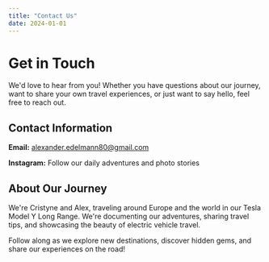 ```yaml
---
title: "Contact Us"
date: 2024-01-01
---
```


# Get in Touch

We'd love to hear from you! Whether you have questions about our journey, want to share your own travel experiences, or just want to say hello, feel free to reach out.

## Contact Information

**Email:** alexander.edelmann80@gmail.com

**Instagram:** Follow our daily adventures and photo stories

## About Our Journey

We're Cristyne and Alex, traveling around Europe and the world in our Tesla Model Y Long Range. We're documenting our adventures, sharing travel tips, and showcasing the beauty of electric vehicle travel.

Follow along as we explore new destinations, discover hidden gems, and share our experiences on the road!
